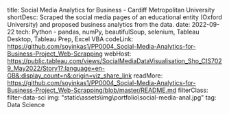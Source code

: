 title: Social Media Analytics for Business - Cardiff Metropolitan University
shortDesc: Scraped the social media pages of an educational entity (Oxford University) and proposed business analytics from the data.
date: 2022-09-22
tech: Python - pandas, numPy, beautifulSoup, selenium, Tableau Desktop, Tableau Prep, Excel VBA
codeLink: https://github.com/soyinkas1/PP0004_Social-Media-Analytics-for-Business-Project_Web-Scrapping
webHost: https://public.tableau.com/views/SocialMediaDataVisualisation_Sho_CIS7029_May2022/Story1?:language=en-GB&:display_count=n&:origin=viz_share_link
readMore: https://github.com/soyinkas1/PP0004_Social-Media-Analytics-for-Business-Project_Web-Scrapping/blob/master/README.md
filterClass: filter-data-sci
img: "static\\assets\\img\\portfolio\\social-media-anal.jpg"
tag: Data Science